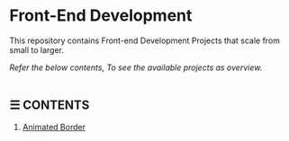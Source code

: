 # Front-End Development 

This repository contains Front-end Development Projects that scale from small to larger.

*Refer the below contents, To see the available projects as overview.*
\
&nbsp;

## &#9776; CONTENTS 
1. [Animated Border](./animated-border)